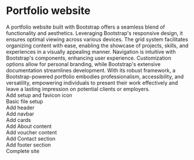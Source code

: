 # Portfolio website
A portfolio website built with Bootstrap offers a seamless blend of functionality and aesthetics. Leveraging Bootstrap's responsive design, it ensures optimal viewing across various devices. The grid system facilitates organizing content with ease, enabling the showcase of projects, skills, and experiences in a visually appealing manner. Navigation is intuitive with Bootstrap's components, enhancing user experience. Customization options allow for personal branding, while Bootstrap's extensive documentation streamlines development. With its robust framework, a Bootstrap-powered portfolio embodies professionalism, accessibility, and versatility, empowering individuals to present their work effectively and leave a lasting impression on potential clients or employers.
<br>
Add setup and favicon icon
<br>
Basic file setup
<br>
Add header
<br>
Add navbar
<br>
Add cards
<br>
Add About content
<br>
Add voucher content
<br>
Add Contact section
<br>
Add footer section
<br>
Complete site
